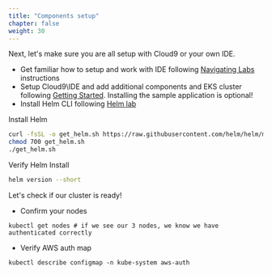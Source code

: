 ```yaml
---
title: "Components setup" 
chapter: false
weight: 30
---
```


Next, let's make sure you are all setup with Cloud9 or your own IDE.

- Get familiar how to setup and work with IDE following [Navigating Labs](https://www.eksworkshop.com/docs/introduction/navigating-labs) instructions
- Setup Cloud9\IDE and add additional components and EKS cluster following [Getting Started](https://www.eksworkshop.com/docs/introduction/getting-started/). Installing the sample application is optional!
- Install Helm CLI following [Helm lab](https://www.eksworkshop.com/docs/introduction/helm/)

Install Helm

```sh
curl -fsSL -o get_helm.sh https://raw.githubusercontent.com/helm/helm/main/scripts/get-helm-3
chmod 700 get_helm.sh
./get_helm.sh
```

Verify Helm Install

```sh
helm version --short
```

Let's check if our cluster is ready!

- Confirm your nodes
```
kubectl get nodes # if we see our 3 nodes, we know we have authenticated correctly
```

- Verify AWS auth map
```
kubectl describe configmap -n kube-system aws-auth
```
